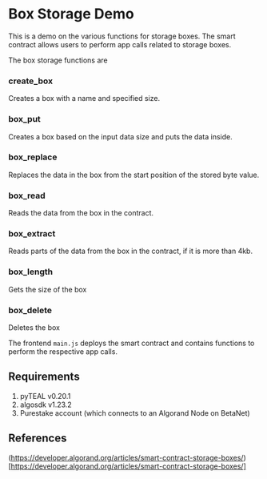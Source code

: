 # Box Storage Demo
This is a demo on the various functions for storage boxes. The smart contract allows users to perform app calls related to storage boxes.

The box storage functions are 

### create_box
Creates a box with a name and specified size.

### box_put
Creates a box based on the input data size and puts the data inside.

### box_replace
Replaces the data in the box from the start position of the stored byte value.

### box_read
Reads the data from the box in the contract.

### box_extract
Reads parts of the data from the box in the contract, if it is more than 4kb.

### box_length
Gets the size of the box

### box_delete
Deletes the box

The frontend `main.js` deploys the smart contract and contains functions to perform the respective app calls.

## Requirements
1. pyTEAL v0.20.1
2. algosdk v1.23.2
3. Purestake account (which connects to an Algorand Node on BetaNet)

## References
(https://developer.algorand.org/articles/smart-contract-storage-boxes/)[https://developer.algorand.org/articles/smart-contract-storage-boxes/]